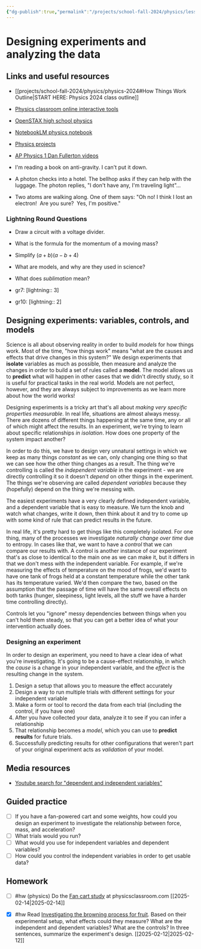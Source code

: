 ```yaml
---
{"dg-publish":true,"permalink":"/projects/school-fall-2024/physics/lessons/designing-experiments/"}
---
```



#  Designing experiments and analyzing the data

## Links and useful resources 

- [[projects/school-fall-2024/physics/physics-2024#How Things Work Outline\|START HERE: Physics 2024 class outline]]
- [Physics classroom online interactive tools](https://www.physicsclassroom.com/Lesson-Plans/Algebra-Based-Physics)
- [OpenSTAX high school physics](https://openstax.org/books/physics/pages/1-introduction)
- [NotebookLM physics notebook](https://notebooklm.google.com/notebook/94fe29f5-cebb-4621-9e03-d20110b7a978)
- [Physics projects](https://www.sciencebuddies.org/science-fair-projects/science-projects/physics/high-school)
- [AP Physics 1 Dan Fullerton videos](https://www.youtube.com/playlist?list=PLd2HWlWc-MsysWuL9ksneEM8cl5bk3bHH)

- I'm reading a book on anti-gravity. I can't put it down.
- A photon checks into a hotel. The bellhop asks if they can help with the luggage. The photon replies, "I don't have any, I'm traveling light"...
- Two atoms are walking along. One of them says: "Oh no! I think I lost an electron!  Are you sure?  Yes, I'm positive."

### Lightning Round Questions

- Draw a circuit with a voltage divider. 
- What is the formula for the momentum of a moving mass? 
- Simplify $(a+b)(a-b+4)$ 
- What are models, and why are they used in science? 
- What does *sublimation* mean? 

- gr7: [lightning:: 3]
- gr10: [lightning:: 2]

## Designing experiments: variables, controls, and models

Science is all about observing reality in order to build *models* for how things work. Most of the time, "how things work" means "what are the causes and effects that drive changes in this system?" We design experiments that **isolate** variables as much as possible, then measure and analyze the changes in order to build a set of rules called a **model**. The model allows us to **predict** what will happen in other cases that we didn't directly study, so it is useful for practical tasks in the real world. Models are not perfect, however, and they are always subject to improvements as we learn more about how the world works!

Designing experiments is a tricky art that's all about *making very specific properties measurable*. In real life, situations are almost always messy. There are dozens of different things happening at the same time, any or all of which might affect the results. In an experiment, we're trying to learn about specific relationships *in isolation*. How does one property of the system impact another?

In order to do this, we have to design very unnatural settings in which we keep as many things *constant* as we can, only changing one thing so that we can see how the other thing changes as a result. The thing we're controlling is called the *independent variable* in the experiment - we are directly controlling it so it doesn't *depend* on other things in the experiment. The things we're observing are called *dependent variables* because they (hopefully) depend on the thing we're messing with.

The easiest experiments have a very clearly defined independent variable, and a dependent variable that is easy to measure. We turn the knob and watch what changes, write it down, then think about it and try to come up with some kind of rule that can predict results in the future.

In real life, it's pretty hard to get things like this completely isolated. For one thing, many of the processes we investigate *naturally change over time* due to entropy. In cases like that, we want to have a *control* that we can compare our results with. A control is another instance of our experiment that's as close to identical to the main one as we can make it, but it differs in that we don't mess with the independent variable. For example, if we're measuring the effects of temperature on the mood of frogs, we'd want to have one tank of frogs held at a constant temperature while the other tank has its temperature varied. We'd then compare the two, based on the assumption that the passage of time will have the same overall effects on both tanks (hunger, sleepiness, light levels, all the stuff we have a harder time controlling directly).

Controls let you "ignore" messy dependencies between things when you can't hold them steady, so that you can get a better idea of what your intervention actually does.

### Designing an experiment

In order to design an experiment, you need to have a clear idea of what you're investigating. It's going to be a cause-effect relationship, in which the *cause* is a change in your independent variable, and the *effect* is the resulting change in the system. 

1. Design a setup that allows you to measure the effect accurately
2. Design a way to run multiple trials with different settings for your independent variable
3. Make a form or tool to record the data from each trial (including the control, if you have one)
4. After you have collected your data, analyze it to see if you can infer a relationship
5. That relationship becomes a *model*, which you can use to **predict results** for future trials.
6. Successfully predicting results for other configurations that weren't part of your original experiment acts as *validation* of your model.

## Media resources

- [Youtube search for "dependent and independent variables"](https://www.youtube.com/results?search_query=dependent%20and%20independent%20variables) 

## Guided practice

- [ ] If you have a fan-powered cart and some weights, how could you design an experiment to investigate the relationship between force, mass, and acceleration?  
- [ ] What trials would you run?  
- [ ] What would you use for independent variables and dependent variables?
- [ ] How could you control the independent variables in order to get usable data?

## Homework

- [ ] #hw (physics) Do the [Fan cart study](https://www.physicsclassroom.com/reasoning/newtonslaws/Fan-Cart-Study/) at physicsclassroom.com [[2025-02-14\|2025-02-14]]
- [x] #hw Read [Investigating the browning process for fruit](https://www.snexplores.org/article/fresh-fruit-slices-turn-brown). Based on their experimental setup, what effects could they measure? What are the independent and dependent variables? What are the controls? In three sentences, summarize the experiment's design. [[2025-02-12\|2025-02-12]]

